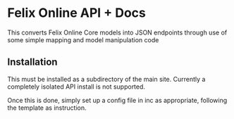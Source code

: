 # Felix Online API + Docs

This converts Felix Online Core models into JSON endpoints through use of some simple mapping and model manipulation code

## Installation

This must be installed as a subdirectory of the main site. Currently a completely isolated API install is not supported.

Once this is done, simply set up a config file in inc as appropriate, following the template as instruction.
